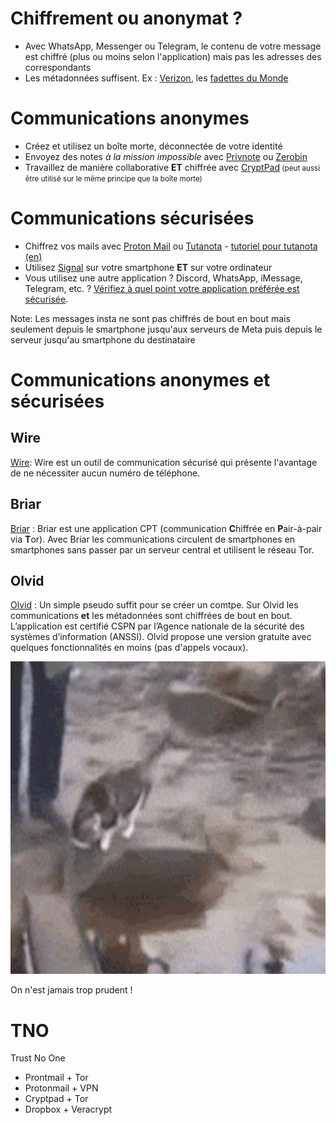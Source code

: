 Chiffrement ou anonymat ?
=======


-   Avec WhatsApp, Messenger ou Telegram, le contenu de votre message
    est chiffré (plus ou moins selon l\'application) mais pas les
    adresses des correspondants
-   Les métadonnées suffisent. Ex :
    [Verizon](http://www.theguardian.com/world/2013/jun/06/nsa-phone-records-verizon-court-order),
    les [fadettes du
    Monde](http://www.lemonde.fr/societe/article/2013/11/14/fadettes-du-monde-philippe-courroye-devant-le-csm_3513762_3224.html)



Communications anonymes
=========


<ul>
    <li>Créez et utilisez un boîte morte, déconnectée de votre identité</li>
    <li class="fragment">Envoyez des notes <em>à la mission impossible</em> avec <a href="https://privnote.com/">Privnote</a> ou <a href="https://zerobin.net/">Zerobin</a></li>
    <li class="fragment">Travaillez de manière collaborative <strong>ET</strong> chiffrée avec <a href="https://cryptpad.fr/what-is-cryptpad.html">CryptPad</a><small> (peut aussi être utilisé sur le même principe que la boîte morte)</small></a></li>
</ul>



Communications sécurisées
=========


<ul>
    <li>Chiffrez vos mails avec <a href="https://protonmail.com/">Proton Mail</a> ou <a href="https://tutanota.com/">Tutanota</a> - <a href="https://www.youtube.com/watch?v=r2pJ5h7a_o8">tutoriel pour tutanota (en)</a> </li>
    <li class="fragment">Utilisez <a href="https://signal.org/">Signal</a> sur votre smartphone <strong>ET</strong> sur votre ordinateur</li>
    <li class="fragment">Vous utilisez une autre application ? Discord, WhatsApp, iMessage, Telegram, etc. ? <a href="https://www.messenger-matrix.de/messenger-matrix-en.html">Vérifiez à quel point votre application préférée est sécurisée</a>.</li>
</ul>
Note: Les messages insta ne sont pas chiffrés de bout en bout mais seulement depuis le smartphone jusqu'aux serveurs de Meta puis depuis le serveur jusqu'au smartphone du destinataire</aside>



Communications anonymes et sécurisées
=============


Wire
---
[Wire](https://wire.com/en/ "https://wire.com/en/"): Wire est un outil de communication sécurisé qui présente l'avantage de ne nécessiter aucun numéro de téléphone.


Briar
---
[Briar](https://briarproject.org/download-briar/ "https://briarproject.org/download-briar/") : Briar est une application CPT (communication **C**hiffrée en **P**air-à-pair via **T**or). Avec Briar les communications circulent de smartphones en smartphones sans passer par un serveur central et utilisent le réseau Tor.


Olvid
---
[Olvid](https://olvid.io/) :  Un simple pseudo suffit pour se créer un comtpe. Sur Olvid les communications **et** les métadonnées sont chiffrées de bout en bout. L’application est certifié CSPN par l’Agence nationale de la sécurité des systèmes d’information (ANSSI). Olvid propose une version gratuite avec quelques fonctionnalités en moins (pas d'appels vocaux).


<img src="/assets/i/careful.gif" alt="On n'est jamais trop prudent" title="On n'est jamais trop prudent" width="" height="500" />

On n'est jamais trop prudent !


TNO
===

Trust No One

-   Prontmail + Tor
-   Protonmail + VPN
-   Cryptpad + Tor
-   Dropbox + Veracrypt
